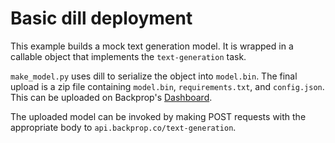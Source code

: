 # Basic dill deployment

This example builds a mock text generation model. It is wrapped in a callable object that implements the `text-generation` task.

`make_model.py` uses dill to serialize the object into `model.bin`. The final upload is a zip file containing `model.bin`, `requirements.txt`, and `config.json`. This can be uploaded on Backprop's [Dashboard](https://dashboard.backprop.co).

The uploaded model can be invoked by making POST requests with the appropriate body to `api.backprop.co/text-generation`.
